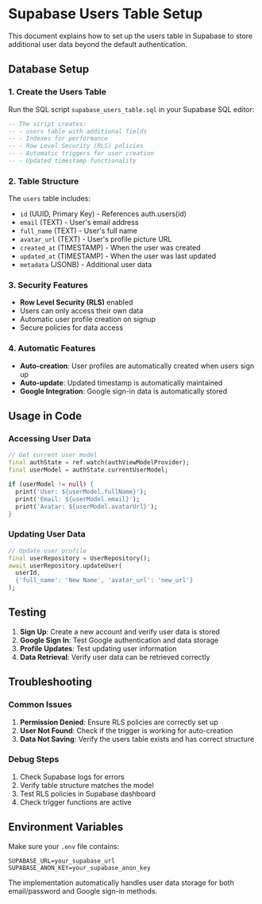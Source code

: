 # Supabase Users Table Setup

This document explains how to set up the users table in Supabase to store additional user data beyond the default authentication.

## Database Setup

### 1. Create the Users Table

Run the SQL script `supabase_users_table.sql` in your Supabase SQL editor:

```sql
-- The script creates:
-- - users table with additional fields
-- - Indexes for performance
-- - Row Level Security (RLS) policies
-- - Automatic triggers for user creation
-- - Updated timestamp functionality
```

### 2. Table Structure

The `users` table includes:

- `id` (UUID, Primary Key) - References auth.users(id)
- `email` (TEXT) - User's email address
- `full_name` (TEXT) - User's full name
- `avatar_url` (TEXT) - User's profile picture URL
- `created_at` (TIMESTAMP) - When the user was created
- `updated_at` (TIMESTAMP) - When the user was last updated
- `metadata` (JSONB) - Additional user data

### 3. Security Features

- **Row Level Security (RLS)** enabled
- Users can only access their own data
- Automatic user profile creation on signup
- Secure policies for data access

### 4. Automatic Features

- **Auto-creation**: User profiles are automatically created when users sign up
- **Auto-update**: Updated timestamp is automatically maintained
- **Google Integration**: Google sign-in data is automatically stored

## Usage in Code

### Accessing User Data

```dart
// Get current user model
final authState = ref.watch(authViewModelProvider);
final userModel = authState.currentUserModel;

if (userModel != null) {
  print('User: ${userModel.fullName}');
  print('Email: ${userModel.email}');
  print('Avatar: ${userModel.avatarUrl}');
}
```

### Updating User Data

```dart
// Update user profile
final userRepository = UserRepository();
await userRepository.updateUser(
  userId, 
  {'full_name': 'New Name', 'avatar_url': 'new_url'}
);
```

## Testing

1. **Sign Up**: Create a new account and verify user data is stored
2. **Google Sign In**: Test Google authentication and data storage
3. **Profile Updates**: Test updating user information
4. **Data Retrieval**: Verify user data can be retrieved correctly

## Troubleshooting

### Common Issues

1. **Permission Denied**: Ensure RLS policies are correctly set up
2. **User Not Found**: Check if the trigger is working for auto-creation
3. **Data Not Saving**: Verify the users table exists and has correct structure

### Debug Steps

1. Check Supabase logs for errors
2. Verify table structure matches the model
3. Test RLS policies in Supabase dashboard
4. Check trigger functions are active

## Environment Variables

Make sure your `.env` file contains:

```env
SUPABASE_URL=your_supabase_url
SUPABASE_ANON_KEY=your_supabase_anon_key
```

The implementation automatically handles user data storage for both email/password and Google sign-in methods.
